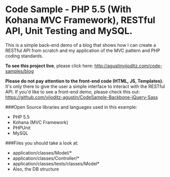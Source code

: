 Code Sample - PHP 5.5 (With Kohana MVC Framework), RESTful API, Unit Testing and MySQL.
==================

This is a simple back-end demo of a blog that shows how I can create a RESTful API from scratch and my application of the MVC pattern and PHP coding standards.

**To see this project live**, please click here: http://agustinvijoditz.com/code-samples/blog

**Please do not pay attention to the front-end code (HTML, JS, Templates).** It's only there to give the user a simple interface to interact with the RESTful API. If you'd like to see a front-end demo, please check this out: https://github.com/vijoditz-agustin/CodeSample-Backbone-jQuery-Sass

###Open Source libraries and languages used in this example:
* PHP 5.5
* Kohana (MVC Framework)
* PHPUnit
* MySQL

###Files you should take a look at:
* application/classes/Model/*
* application/classes/Controller/*
* application/classes/tests/classes/Model*
* Also, the DB structure
